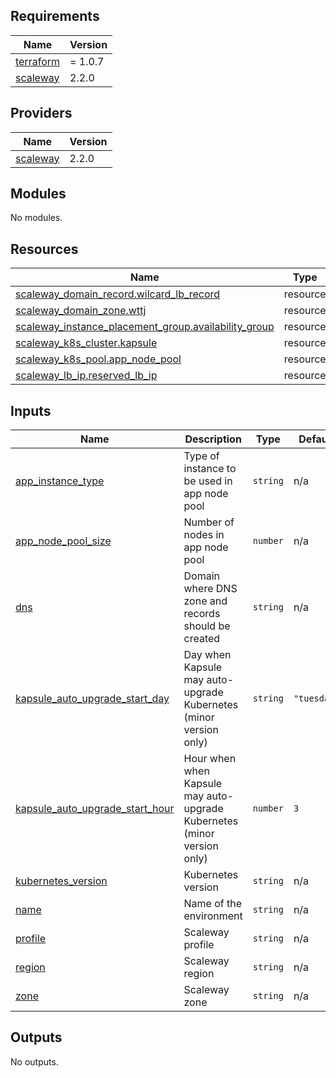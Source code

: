 ## Requirements

| Name | Version |
|------|---------|
| <a name="requirement_terraform"></a> [terraform](#requirement\_terraform) | = 1.0.7 |
| <a name="requirement_scaleway"></a> [scaleway](#requirement\_scaleway) | 2.2.0 |

## Providers

| Name | Version |
|------|---------|
| <a name="provider_scaleway"></a> [scaleway](#provider\_scaleway) | 2.2.0 |

## Modules

No modules.

## Resources

| Name | Type |
|------|------|
| [scaleway_domain_record.wilcard_lb_record](https://registry.terraform.io/providers/scaleway/scaleway/2.2.0/docs/resources/domain_record) | resource |
| [scaleway_domain_zone.wttj](https://registry.terraform.io/providers/scaleway/scaleway/2.2.0/docs/resources/domain_zone) | resource |
| [scaleway_instance_placement_group.availability_group](https://registry.terraform.io/providers/scaleway/scaleway/2.2.0/docs/resources/instance_placement_group) | resource |
| [scaleway_k8s_cluster.kapsule](https://registry.terraform.io/providers/scaleway/scaleway/2.2.0/docs/resources/k8s_cluster) | resource |
| [scaleway_k8s_pool.app_node_pool](https://registry.terraform.io/providers/scaleway/scaleway/2.2.0/docs/resources/k8s_pool) | resource |
| [scaleway_lb_ip.reserved_lb_ip](https://registry.terraform.io/providers/scaleway/scaleway/2.2.0/docs/resources/lb_ip) | resource |

## Inputs

| Name | Description | Type | Default | Required |
|------|-------------|------|---------|:--------:|
| <a name="input_app_instance_type"></a> [app\_instance\_type](#input\_app\_instance\_type) | Type of instance to be used in app node pool | `string` | n/a | yes |
| <a name="input_app_node_pool_size"></a> [app\_node\_pool\_size](#input\_app\_node\_pool\_size) | Number of nodes in app node pool | `number` | n/a | yes |
| <a name="input_dns"></a> [dns](#input\_dns) | Domain where DNS zone and records should be created | `string` | n/a | yes |
| <a name="input_kapsule_auto_upgrade_start_day"></a> [kapsule\_auto\_upgrade\_start\_day](#input\_kapsule\_auto\_upgrade\_start\_day) | Day when Kapsule may auto-upgrade Kubernetes (minor version only) | `string` | `"tuesday"` | no |
| <a name="input_kapsule_auto_upgrade_start_hour"></a> [kapsule\_auto\_upgrade\_start\_hour](#input\_kapsule\_auto\_upgrade\_start\_hour) | Hour when when Kapsule may auto-upgrade Kubernetes (minor version only) | `number` | `3` | no |
| <a name="input_kubernetes_version"></a> [kubernetes\_version](#input\_kubernetes\_version) | Kubernetes version | `string` | n/a | yes |
| <a name="input_name"></a> [name](#input\_name) | Name of the environment | `string` | n/a | yes |
| <a name="input_profile"></a> [profile](#input\_profile) | Scaleway profile | `string` | n/a | yes |
| <a name="input_region"></a> [region](#input\_region) | Scaleway region | `string` | n/a | yes |
| <a name="input_zone"></a> [zone](#input\_zone) | Scaleway zone | `string` | n/a | yes |

## Outputs

No outputs.
